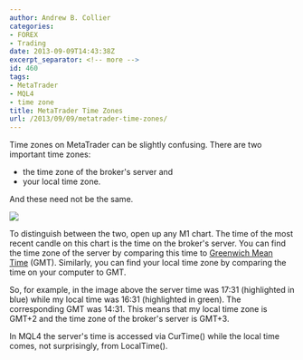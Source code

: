 ```yaml
---
author: Andrew B. Collier
categories:
- FOREX
- Trading
date: 2013-09-09T14:43:38Z
excerpt_separator: <!-- more -->
id: 460
tags:
- MetaTrader
- MQL4
- time zone
title: MetaTrader Time Zones
url: /2013/09/09/metatrader-time-zones/
---
```


Time zones on MetaTrader can be slightly confusing. There are two important time zones:

* the time zone of the broker's server and
* your local time zone.

And these need not be the same.

<!--more-->

<img src="{{ site.baseurl }}/static/img/2013/09/Workspace-2_050.png">

To distinguish between the two, open up any M1 chart. The time of the most recent candle on this chart is the time on the broker's server. You can find the time zone of the server by comparing this time to [Greenwich Mean Time](http://wwp.greenwichmeantime.com/) (GMT). Similarly, you can find your local time zone by comparing the time on your computer to GMT.

So, for example, in the image above the server time was 17:31 (highlighted in blue) while my local time was 16:31 (highlighted in green). The corresponding GMT was 14:31. This means that my local time zone is GMT+2 and the time zone of the broker's server is GMT+3.

In MQL4 the server's time is accessed via CurTime() while the local time comes, not surprisingly, from LocalTime().
